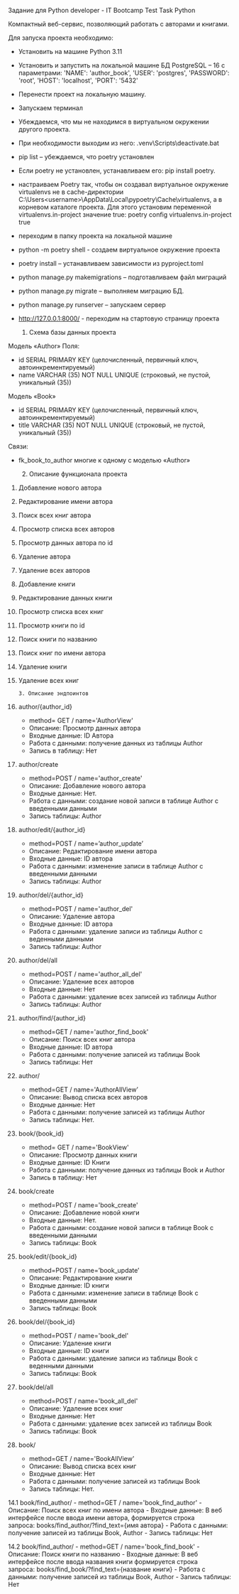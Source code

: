 Задание для Python developer - IT Bootcamp Test Task Python

Компактный веб-сервис, позволяющий работать с авторами и книгами.

Для запуска проекта необходимо:

- Установить на машине Python 3.11
- Установить и запустить на локальной машине БД PostgreSQL – 16 с параметрами:
        'NAME': 'author_book',
        'USER': 'postgres',
        'PASSWORD': 'root',
        'HOST': 'localhost',
        'PORT': '5432'
- Перенести проект на локальную машину.
- Запускаем терминал
- Убеждаемся, что мы не находимся в виртуальном окружении другого проекта.
- При необходимости выходим из него: .venv\Scripts\deactivate.bat
- pip list – убеждаемся, что poetry установлен
- Если poetry не установлен, устанавливаем его: pip install poetry.
- настраиваем Poetry так, чтобы он создавал виртуальное окружение virtualenvs
    не в cache-директории C:\Users\<username>\AppData\Local\pypoetry\Cache\virtualenvs, а в корневом каталоге проекта.
    Для этого установим переменной virtualenvs.in-project значение true:
    poetry config virtualenvs.in-project true
- переходим в папку проекта на локальной машине
- python -m poetry shell - создаем виртуальное окружение проекта
- poetry install – устанавливаем зависимости из pyproject.toml
- python manage.py makemigrations – подготавливаем файл миграций
- python manage.py migrate – выполняем миграцию БД.
- python manage.py runserver – запускаем сервер
- http://127.0.0.1:8000/ - переходим на стартовую страницу проекта

    1. Схема базы данных проекта

Модель «Author»
Поля:
- id SERIAL PRIMARY KEY (целочисленный, первичный ключ, автоинкрементируемый)
- name VARCHAR (35) NOT NULL UNIQUE (строковый, не пустой, уникальный (35))

Модель «Book»
- id SERIAL PRIMARY KEY (целочисленный, первичный ключ, автоинкрементируемый)
- title VARCHAR (35) NOT NULL UNIQUE (строковый, не пустой, уникальный (35))

Связи:
- fk_book_to_author многие к одному с моделью «Author»

    2. Описание функционала проекта


1. Добавление нового автора
2. Редактирование имени автора
3. Поиск всех книг автора
4. Просмотр списка всех авторов
5. Просмотр данных автора по id
6. Удаление автора
7. Удаление всех авторов
8. Добавление книги
9. Редактирование данных книги
10. Просмотр списка всех книг
11. Просмотр книги по id
12. Поиск книги по названию
13. Поиск книг по имени автора
14. Удаление книги
15. Удаление всех книг


        3. Описание эндпоинтов

1. author/{author_id}
	- method= GET / name='AuthorView'
	- Описание: Просмотр данных автора
	- Входные данные: ID Автора
	- Работа с данными: получение данных из таблицы Author
	- Запись в таблицу: Нет

2. author/create
	- method=POST / name='author_create'
	- Описание: Добавление нового автора
	- Входные данные: Нет.
	- Работа с данными: создание новой записи в таблице Author с введенными данными
	- Запись таблицы: Author

3. author/edit/{author_id}
	- method=POST / name=’author_update’
	- Описание: Редактирование имени автора
	- Входные данные: ID автора
	- Работа с данными: изменение записи в таблице Author с введенными данными
	- Запись таблицы: Author
4. author/del/{author_id}
	- method=POST / name='author_del'
	- Описание: Удаление автора
	- Входные данные: ID автора
	- Работа с данными: удаление записи из таблицы Author с веденными данными
	- Запись таблицы: Author
5. author/del/all
	- method=POST / name='author_all_del'
	- Описание: Удаление всех авторов
	- Входные данные: Нет
	- Работа с данными: удаление всех записей из таблицы Author
	- Запись таблицы: Author

6. author/find/{author_id}
	- method=GET / name='author_find_book'
	- Описание: Поиск всех книг автора
	- Входные данные: ID автора
	- Работа с данными: получение записей из таблицы Book
	- Запись таблицы: Нет

7. author/
	- method=GET / name='AuthorAllView’
	- Описание: Вывод списка всех авторов
	- Входные данные: Нет
	- Работа с данными: получение записей из таблицы Author
	- Запись таблицы: Нет.

8. book/{book_id}
	- method= GET / name='BookView'
	- Описание: Просмотр данных книги
	- Входные данные: ID Книги
	- Работа с данными: получение данных из таблицы Book и Author
	- Запись в таблицу: Нет

9. book/create
	- method=POST / name='book_create'
	- Описание: Добавление новой книги
	- Входные данные: Нет.
	- Работа с данными: создание новой записи в таблице Book с введенными данными
	- Запись таблицы: Book

10. book/edit/{book_id}
	- method=POST / name=’book_update’
	- Описание: Редактирование книги
	- Входные данные: ID книги
	- Работа с данными: изменение записи в таблице Book с введенными данными
	- Запись таблицы: Book
11. book/del/{book_id}
	- method=POST / name='book_del'
	- Описание: Удаление книги
	- Входные данные: ID книги
	- Работа с данными: удаление записи из таблицы Book с веденными данными
	- Запись таблицы: Book
12. book/del/all
	- method=POST / name='book_all_del'
	- Описание: Удаление всех книг
	- Входные данные: Нет
	- Работа с данными: удаление всех записей из таблицы Book
	- Запись таблицы: Book

13. book/
	- method=GET / name='BookAllView’
	- Описание: Вывод списка всех книг
	- Входные данные: Нет
	- Работа с данными: получение записей из таблицы Book
	- Запись таблицы: Нет.

14.1 book/find_author/
	- method=GET / name='book_find_author'
	- Описание: Поиск всех книг по имени автора
	- Входные данные: В веб интерфейсе после ввода имени автора, формируется строка                         
        запроса: books/find_author/?find_text={имя автора}
	- Работа с данными: получение записей из таблицы Book, Author
	- Запись таблицы: Нет

14.2 book/find_author/
	- method=GET / name='book_find_book'
	- Описание: Поиск книги по названию
	- Входные данные: В веб интерфейсе после ввода названия книги формируется строка                         
        запроса: books/find_book/?find_text={название книги}
	- Работа с данными: получение записей из таблицы Book, Author
	- Запись таблицы: Нет




